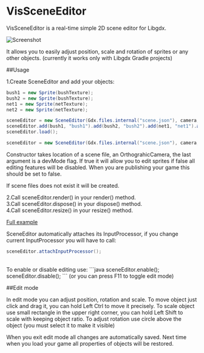 VisSceneEditor
==============

VisSceneEditor is a real-time simple 2D scene editor for Libgdx.

![Screenshot](http://dl.kotcrab.pl/github/vissceneeditor.png)

It allows you to easily adjust position, scale and rotation of sprites or any other objects. (currently it works only with Libgdx Gradle projects)

##Usage

1.Create SceneEditor and add your objects:
```java
bush1 = new Sprite(bushTexture);
bush2 = new Sprite(bushTexture);
net1 = new Sprite(netTexture);
net2 = new Sprite(netTexture);

sceneEditor = new SceneEditor(Gdx.files.internal("scene.json"), camera, true);
sceneEditor.add(bush1, "bush1").add(bush2, "bush2").add(net1, "net1").add(net2, "net2");
sceneEditor.load();
```

```java
sceneEditor = new SceneEditor(Gdx.files.internal("scene.json"), camera, true);
```
Constructor takes location of a scene file, an OrthograhicCamera, the last argument is a devMode flag. If true it will allow you to edit sprites if false all editing features will be disabled. When you are publishing your game this should be set to false.

If scene files does not exist it will be created.

2.Call sceneEditor.render() in your render() method. <br>
3.Call sceneEditor.dispose() in your dispose() method. <br>
4.Call sceneEditor.resize() in your resize() method. <br>

[Full example](https://github.com/kotcrab/VisSceneEditor/blob/master/Examples/core/src/pl/kotcrab/vis/sceneeditor/sample/SampleScene.java) <br>

SceneEditor automatically attaches its InputProcessor, if you change current InputProcessor you will have to call:
```java
sceneEditor.attachInputProcessor();
```
<br>
To enable or disable editing use:
```java
sceneEditor.enable();
sceneEditor.disable();
```
(or you can press F11 to toggle edit mode)

##Edit mode

In edit mode you can adjust position, rotation and scale. To move object just click and drag it, you can hold Left Ctrl to move it precisely. To scale object use small rectangle in the upper right corner, you can hold Left Shift to scale with keeping object ratio. To adjust rotation use circle above the object (you must select it to make it visible)

When you exit edit mode all changes are automatically saved. Next time when you load your game all properties of objects will be restored.

